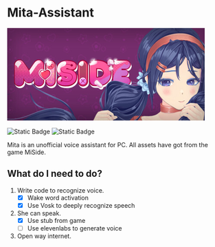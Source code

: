 
# Mita-Assistant
[![Banner](./src/pictures/header.jpg)](https://store.steampowered.com/app/2527500/MiSide/)

![Static Badge](https://img.shields.io/badge/python-3.13.1-blue?style=for-the-badge&logo=python&logoColor=white)
![Static Badge](https://img.shields.io/badge/chatGPT-green?style=for-the-badge&logo=openai&logoColor=white)

Mita is an unofficial voice assistant for PC. All assets have got from
the game MiSide.

## What do I need to do?

1. Write code to recognize voice.
    - [x] Wake word activation
    - [x] Use Vosk to deeply recognize speech
2. She can speak.
    - [x] Use stub from game
    - [ ] Use elevenlabs to generate voice
3. Open way internet.
